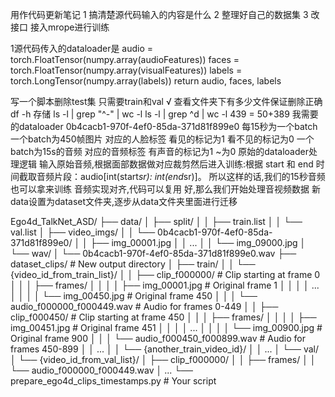 用作代码更新笔记
1 搞清楚源代码输入的内容是什么
2 整理好自己的数据集
3 改接口 接入mrope进行训练

1源代码传入的dataloader是
        audio = torch.FloatTensor(numpy.array(audioFeatures))
        faces = torch.FloatTensor(numpy.array(visualFeatures))
        labels = torch.LongTensor(numpy.array(labels))
        return audio, faces, labels

写一个脚本删除test集 只需要train和val √
查看文件夹下有多少文件保证删除正确
df -h 存储
ls -l | grep "^-" | wc -l
ls -l | grep ^d | wc -l 439 = 50+389
我需要的dataloader
0b4cacb1-970f-4ef0-85da-371d81f899e0
每15秒为一个batch
一个batch为450帧图片 对应的人脸标签 看见的标记为1 看不见的标记为0
一个batch为15s的音频 对应的音频标签 有声音的标记为1 ~为0
原始的dataloader处理逻辑
输入原始音频,根据面部数据做对应裁剪然后进入训练:根据 start 和 end 时间截取音频片段：audio[int(start*sr): int(end*sr)]。
所以这样的话,我们的15秒音频也可以拿来训练 音频实现对齐,代码可以复用
好,那么我们开始处理音视频数据
新data设置为dataset文件夹,逐步从data文件夹里面进行迁移

Ego4d_TalkNet_ASD/
├── data/
│   ├── split/
│   │   ├── train.list
│   │   └── val.list
│   ├── video_imgs/
│   │   └── 0b4cacb1-970f-4ef0-85da-371d81f899e0/
│   │       ├── img_00001.jpg
│   │       ...
│   │       └── img_09000.jpg
│   └── wav/
│       └── 0b4cacb1-970f-4ef0-85da-371d81f899e0.wav
├── dataset_clips/ # New output directory
│   ├── train/
│   │   └── {video_id_from_train_list}/
│   │       ├── clip_f000000/ # Clip starting at frame 0
│   │       │   ├── frames/
│   │       │   │   ├── img_00001.jpg # Original frame 1
│   │       │   │   ...
│   │       │   │   └── img_00450.jpg # Original frame 450
│   │       │   └── audio_f000000_f000449.wav # Audio for frames 0-449
│   │       ├── clip_f000450/ # Clip starting at frame 450
│   │       │   ├── frames/
│   │       │   │   ├── img_00451.jpg # Original frame 451
│   │       │   │   ...
│   │       │   │   └── img_00900.jpg # Original frame 900
│   │       │   └── audio_f000450_f000899.wav # Audio for frames 450-899
│   │       ...
│   │   └── {another_train_video_id}/
│   │       ...
│   └── val/
│       └── {video_id_from_val_list}/
│           ├── clip_f000000/
│           │   ├── frames/
│           │   └── audio_f000000_f000449.wav
│           ...
└── prepare_ego4d_clips_timestamps.py # Your script